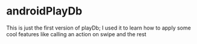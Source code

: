 # androidPlayDb
This is just the first version of playDb;
I used it to learn how to apply some cool features like
calling an action on swipe and the rest
